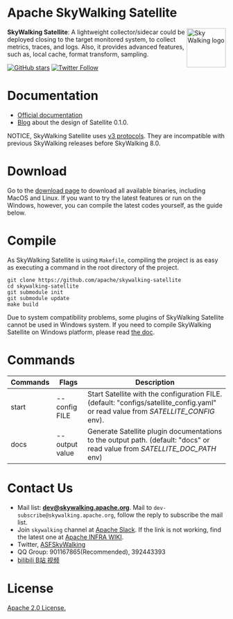 Apache SkyWalking Satellite
==========

<img src="http://skywalking.apache.org/assets/logo.svg" alt="Sky Walking logo" height="90px" align="right" />

**SkyWalking Satellite**: A lightweight collector/sidecar could be deployed closing to the target monitored system, to collect metrics, traces, and logs. Also, it provides advanced features, such as, local cache, format transform, sampling.

[![GitHub stars](https://img.shields.io/github/stars/apache/skywalking.svg?style=for-the-badge&label=Stars&logo=github)](https://github.com/apache/skywalking)
[![Twitter Follow](https://img.shields.io/twitter/follow/asfskywalking.svg?style=for-the-badge&label=Follow&logo=twitter)](https://twitter.com/AsfSkyWalking)

# Documentation
- [Official documentation](https://skywalking.apache.org/docs/)
- [Blog](https://skywalking.apache.org/blog/2020-11-25-skywalking-satellite-0.1.0-design/) about the design of Satellite 0.1.0.

NOTICE, SkyWalking Satellite uses [v3 protocols](https://github.com/apache/skywalking/blob/master/docs/en/protocols/README.md). They are incompatible with previous SkyWalking releases before SkyWalking 8.0.

# Download
Go to the [download page](https://skywalking.apache.org/downloads/) to download all available binaries, including MacOS and Linux.
If you want to try the latest features or run on the Windows, however, you can compile the latest codes yourself, as the guide below. 

# Compile
As SkyWalking Satellite is using `Makefile`, compiling the project is as easy as executing a command in the root directory of the project.
```shell script
git clone https://github.com/apache/skywalking-satellite
cd skywalking-satellite
git submodule init
git submodule update
make build
```
Due to system compatibility problems, some plugins of SkyWalking Satellite cannot be used in Windows system. If you need to compile SkyWalking Satellite on Windows platform, please read [the doc](docs/en/guides/compile/compile.md).

# Commands
|  Commands| Flags   | Description  |
|  ----  | ----  |----  |
| start  | --config FILE | Start Satellite with the configuration FILE. (default: "configs/satellite_config.yaml" or read value from *SATELLITE_CONFIG* env).|
| docs  | --output value | Generate Satellite plugin documentations to the output path. (default: "docs" or read value from *SATELLITE_DOC_PATH* env) |


# Contact Us
* Mail list: **dev@skywalking.apache.org**. Mail to `dev-subscribe@skywalking.apache.org`, follow the reply to subscribe the mail list.
* Join `skywalking` channel at [Apache Slack](http://s.apache.org/slack-invite). If the link is not working, find the latest one at [Apache INFRA WIKI](https://cwiki.apache.org/confluence/display/INFRA/Slack+Guest+Invites).
* Twitter, [ASFSkyWalking](https://twitter.com/ASFSkyWalking)
* QQ Group: 901167865(Recommended), 392443393
* [bilibili B站 视频](https://space.bilibili.com/390683219)

# License
[Apache 2.0 License.](/LICENSE)

